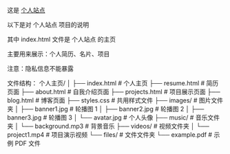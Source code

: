 这是 [个人站点](https://mainzh.github.io/)

以下是对 个人站点 项目的说明

其中 index.html 文件是 个人站点 的主页

主要用来展示：个人简历、名片、项目

注意：隐私信息不能暴露

文件结构：
个人主页/
│
├── index.html # 个人主页
├── resume.html # 简历页面
├── about.html # 自我介绍页面
├── projects.html # 项目展示页面
├── blog.html # 博客页面
├── styles.css # 共用样式文件
├── images/ # 图片文件夹
│ ├── banner1.jpg # 轮播图 1
│ ├── banner2.jpg # 轮播图 2
│ ├── banner3.jpg # 轮播图 3
│ └── avatar.jpg # 个人头像
├── music/ # 音乐文件夹
│ └── background.mp3 # 背景音乐
├── videos/ # 视频文件夹
│ └── project1.mp4 # 项目演示视频
└── files/ # 文件文件夹
└── example.pdf # 示例 PDF 文件

